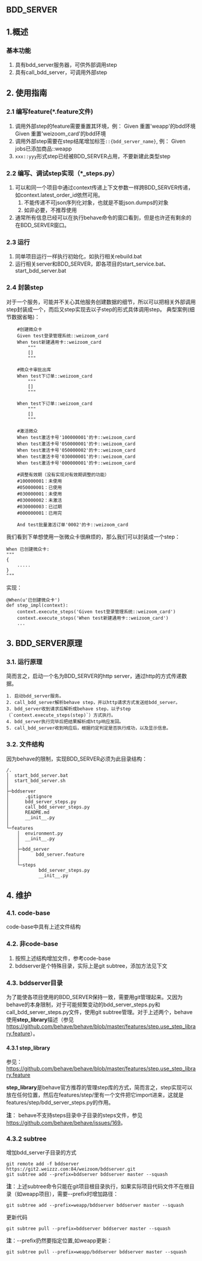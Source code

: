 BDD_SERVER
----------------------

## 1.概述

### 基本功能

1. 具有bdd_server服务器，可供外部调用step
2. 具有call_bdd_server，可调用外部step


## 2. 使用指南

### 2.1 编写feature(*.feature文件)

1. 调用外部step的feature需要重置其环境，例：
		Given 重置'weapp'的bdd环境
		Given 重置'weizoom_card'的bdd环境
2. 调用外部step需要在step结尾增加标签`::{bdd_server_name}`, 例：
		Given jobs已添加商品::weapp
3. `xxx::yyy`形式step已经被BDD_SERVER占用，不要新建此类型step

### 2.2 编写、调试step实现（*_steps.py）
1. 可以和同一个项目中通过context传递上下文参数一样跨BDD_SERVER传递，如context.latest_order_id依然可用。
	1. 不能传递不可json序列化对象，也就是不能json.dumps的对象
	2. 如非必要，不推荐使用
2. 通常所有信息已经可以在执行behave命令的窗口看到，但是也许还有剩余的在BDD_SERVER窗口。

### 2.3 运行
1. 同单项目运行一样执行初始化，如执行相关rebuild.bat
2. 运行相关server和BDD_SERVER，即各项目的start_service.bat、start_bdd_server.bat

### 2.4 封装step

对于一个服务，可能并不关心其他服务创建数据的细节，所以可以把相关外部调用step封装成一个，而后又step实现去以子step的形式具体调用step。
典型案例(细节数据省略)：
```
	#创建微众卡
	Given test登录管理系统::weizoom_card
	When test新建通用卡::weizoom_card
		"""
		[]
		"""

	#微众卡审批出库
	When test下订单::weizoom_card
		"""
		[]
		"""

	When test下订单::weizoom_card
		"""
		[]
		"""

	#激活微众
	When test激活卡号'100000001'的卡::weizoom_card
	When test激活卡号'050000001'的卡::weizoom_card
	When test激活卡号'050000002'的卡::weizoom_card
	When test激活卡号'030000001'的卡::weizoom_card
	When test激活卡号'000000001'的卡::weizoom_card

	#调整有效期（没有实现对有效期调整的功能）
	#100000001：未使用
	#050000001：已使用
	#030000001：未使用
	#030000002：未激活
	#030000003：已过期
	#000000001：已用完

	And test批量激活订单'0002'的卡::weizoom_card
```
我们看到下单想使用一张微众卡很麻烦的，那么我们可以封装成一个step：
```
When 已创建微众卡:
"""
{
	.....
}
"""
```

实现：

```
@When(u'已创建微众卡')
def step_impl(context):
	context.execute_steps('Given test登录管理系统::weizoom_card')
	context.execute_steps('When test新建通用卡::weizoom_card')
	...
```



## 3. BDD_SERVER原理

### 3.1. 运行原理

简而言之，启动一个名为BDD_SERVER的http server，通过http的方式传递数据。

	1. 启动bdd_server服务。
	2. call_bdd_server解析behave step，并以http请求方式发送给bdd_server。
	3. bdd_server收到请求后解析成behave step，以子step（`context.execute_steps(step)`）方式执行。
	4. bdd_server执行完毕后把结果解析成http响应发回。
	5. call_bdd_server收到响应后，根据约定判定是否执行成功，以及显示信息。

### 3.2. 文件结构

因为behave的限制，实现BDD_SERVER必须为此目录结构：

```
/.
│  start_bdd_server.bat
│  start_bdd_server.sh
│
├─bddserver
│      .gitignore
│      bdd_server_steps.py
│      call_bdd_server_steps.py
│      README.md
│      __init__.py
│
└─features
    │  environment.py
    │  __init__.py
    │
    ├─bdd_server
    │      bdd_server.feature
    │
    └─steps
            bdd_server_steps.py
            __init__.py

```


## 4. 维护

### 4.1. code-base

code-base中具有上述文件结构

### 4.2. 非code-base

1. 按照上述结构增加文件，参考code-base
2. bddserver是个特殊目录，实际上是git subtree，添加方法见下文

### 4.3. bddserver目录

为了能使各项目使用的BDD_SERVER保持一致，需要用git管理起来。又因为behave的本身限制，对于可能频繁变动的bdd_server_steps.py和call_bdd_server_steps.py文件，使用git subtree管理。对于上述两个，behave使用**step_library**描述（参见<https://github.com/behave/behave/blob/master/features/step.use_step_library.feature>）。

#### 4.3.1 step_library

参见：<https://github.com/behave/behave/blob/master/features/step.use_step_library.feature>

**step_library**是behave官方推荐的管理step库的方式，简而言之，step实现可以放在任何位置，然后在features/step/里有一个文件把它import进来，这就是features/step/bdd_server_steps.py的作用。

**注**： behave不支持steps目录中子目录的steps文件，参见<https://github.com/behave/behave/issues/169>。

### 4.3.2 subtree
增加bdd_server子目录的方式
```
git remote add -f bddserver https://git2.weizzz.com:84/weizoom/bddserver.git
git subtree add --prefix=bddserver bddserver master --squash
```
**注**：上述subtree命令只能在git项目根目录执行，如果实际项目代码文件不在根目录（如weapp项目），需要--prefix时增加路径：
```
git subtree add --prefix=weapp/bddserver bddserver master --squash
```

更新代码
```
git subtree pull --prefix=bddserver bddserver master --squash
```

**注**：--prefix扔然要指定位置,如weapp更新：

```
git subtree pull --prefix=weapp/bddserver bddserver master --squash
```
